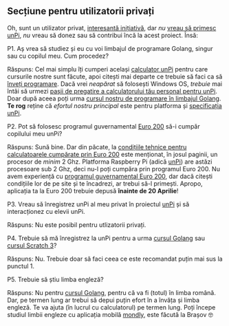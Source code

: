 ## Secțiune pentru utilizatorii privați

Oh, sunt un utilizator privat, [interesantă inițiativă](https://www.unpi.ro/), dar _nu_ [vreau să primesc unPi](http://vreau.unpi.ro), _nu_ vreau să donez sau să contribui încă la acest proiect. Însă:

P1. Aș vrea să studiez și eu cu voi limbajul de programare Golang, singur sau cu copilul meu. Cum procedez?

Răspuns: Cel mai simplu îți cumperi același [calculator unPi](http://pc.unpi.ro/) pentru care cursurile nostre sunt făcute, apoi citești mai departe ce trebuie să faci ca să [înveți programare](http://invat.unpi.ro/). Dacă vrei _neapărat_ să folosești Windows OS, _trebuie_ mai întâi să urmezi [pașii de pregatire a calculatorului tău personal pentru unPi](http://win.go.unpi.ro/). Doar după aceea poți urma [cursul nostru de programare în limbajul Golang](https://go.unpi.ro/). **Te rog** reține că _efortul nostru principal_ este pentru platforma și [specificația unPi](http://spec.unpi.ro/). 

P2. Pot să folosesc programul guvernamental [Euro 200](http://www.euro200.edu.ro) să-i cumpăr copilului meu unPi?

Răspuns: Sună bine. Dar din păcate, la [condițiile tehnice pentru calculatoarele cumpărate prin Euro 200](https://www.edupedu.ro/bonurile-de-200-de-euro-pentru-calculatoare-vor-fi-colorate-in-rosu-in-anul-electoral-2019-ajutoarele-vor-fi-primite-de-elevii-din-familii-cu-venituri-mici/) este menționat, în josul paginii, un procesor de _minim_ 2 Ghz. Platforma Raspberry Pi (adică [unPi](https://www.unpi.ro/spec/)) are astăzi procesoare sub 2 Ghz, deci nu-l poți cumpăra prin programul Euro 200. Nu avem experiență cu [programul guvernamental Euro 200](http://www.euro200.edu.ro/), dar dacă citești condițiile lor de pe site și te încadrezi, ar trebui să-l primești. Apropo, aplicația ta la Euro 200 trebuie depusă **înainte de 20 Aprilie**!

P3. Vreau să înregistrez unPi al meu privat în proiectul [unPi](https://www.unpi.ro/) și să interacționez cu elevii unPi.

Răspuns: Nu este posibil pentru utlizatorii privați.

P4. Trebuie să mă înregistrez la unPi pentru a urma [cursul Golang](https://go.unpi.ro/) sau [cursul Scratch 3](http://scratch.unpi.ro)?

Răspuns: Nu. Trebuie doar să faci ceea ce este recomandat puțin mai sus la punctul 1.

P5. Trebuie să știu limba engleză?

Răspuns: Nu pentru [cursul Golang](https://go.unpi.ro/), pentru că va fi (totul) în limba română. Dar, pe termen lung ar trebui să depui puțin efort în a învăța și limba engleză. Te va ajuta (în lucrul cu calculatorul) pe termen lung. Poți începe studiul limbii engleze cu aplicația mobilă [mondly](https://www.mondly.com), este făcută la Brașov 🤓
